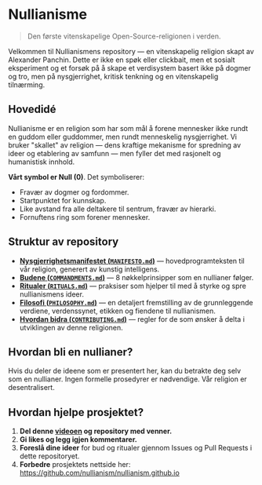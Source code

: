 
# Nullianisme 

> Den første vitenskapelige Open-Source-religionen i verden.

Velkommen til Nullianismens repository — en vitenskapelig religion skapt av Alexander Panchin. Dette er ikke en spøk eller clickbait, men et sosialt eksperiment og et forsøk på å skape et verdisystem basert ikke på dogmer og tro, men på nysgjerrighet, kritisk tenkning og en vitenskapelig tilnærming.

## Hovedidé

Nullianisme er en religion som har som mål å forene mennesker ikke rundt en guddom eller guddommer, men rundt menneskelig nysgjerrighet. Vi bruker "skallet" av religion — dens kraftige mekanisme for spredning av ideer og etablering av samfunn — men fyller det med rasjonelt og humanistisk innhold.

**Vårt symbol er Null (0)**. Det symboliserer:

- Fravær av dogmer og fordommer.
- Startpunktet for kunnskap.
- Like avstand fra alle deltakere til sentrum, fravær av hierarki.
- Fornuftens ring som forener mennesker.

## Struktur av repository

- [**Nysgjerrighetsmanifestet (`MANIFESTO.md`)**](./MANIFESTO.md) — hovedprogramteksten til vår religion, generert av kunstig intelligens.
- [**Budene (`COMMANDMENTS.md`)**](./COMMANDMENTS.md) — 8 nøkkelprinsipper som en nullianer følger.
- [**Ritualer (`RITUALS.md`)**](./RITUALS.md) — praksiser som hjelper til med å styrke og spre nullianismens ideer.
- [**Filosofi (`PHILOSOPHY.md`)**](./PHILOSOPHY.md) — en detaljert fremstilling av de grunnleggende verdiene, verdenssynet, etikken og fiendene til nullianismen.
- [**Hvordan bidra (`CONTRIBUTING.md`)**](./CONTRIBUTING.md) — regler for de som ønsker å delta i utviklingen av denne religionen.

## Hvordan bli en nullianer?

Hvis du deler de ideene som er presentert her, kan du betrakte deg selv som en nullianer. Ingen formelle prosedyrer er nødvendige. Vår religion er desentralisert.

## Hvordan hjelpe prosjektet?

1. **Del denne [videoen](https://www.youtube.com/watch?v=mCErecXWGCc) og repository med venner.**
2. **Gi likes og legg igjen kommentarer.**
3. **Foreslå dine ideer** for bud og ritualer gjennom Issues og Pull Requests i dette repositoryet.
4. **Forbedre** prosjektets nettside her: https://github.com/nullianism/nullianism.github.io
